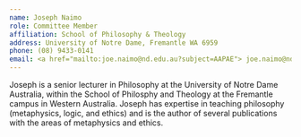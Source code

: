 ```yaml
---
name: Joseph Naimo  
role: Committee Member
affiliation: School of Philosophy & Theology  
address: University of Notre Dame, Fremantle WA 6959
phone: (08) 9433-0141  
email: <a href="mailto:joe.naimo@nd.edu.au?subject=AAPAE"> joe.naimo@nd.edu.au </a>  
---
```


Joseph is a senior lecturer in Philosophy at the University of Notre Dame Australia, within the School of Philosphy and Theology at the Fremantle campus in Western Australia. Joseph has expertise in teaching philosophy (metaphysics, logic, and ethics) and is the author of several publications with the areas of metaphysics and ethics.
